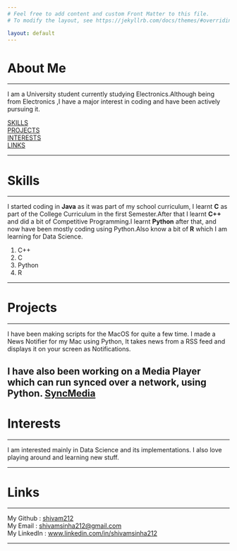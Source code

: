 ```yaml
---
# Feel free to add content and custom Front Matter to this file.
# To modify the layout, see https://jekyllrb.com/docs/themes/#overriding-theme-defaults

layout: default
---
```


# About Me
---
I am a University student currently studying Electronics.Although being from Electronics
,I have a major interest in coding and have been actively pursuing it.

   [SKILLS](#skills)   
   [PROJECTS](#projects)   
   [INTERESTS](#interests)   
   [LINKS](#links)   


---
# Skills
---

I started coding in **Java** as it was part of my school curriculum, I learnt **C** as part
of the College Curriculum in the first Semester.After that I learnt **C++** and did a bit of
Competitive Programming.I learnt **Python** after that, and now have been mostly coding
using Python.Also know a bit of **R** which I am learning for Data Science.

1. C++
2. C
3. Python
4. R


---

# Projects
 ---

 I have been making scripts for the MacOS for quite a few time.
   I made a News Notifier for my Mac using Python, It takes news from a RSS feed and displays
   it on your screen as Notifications.

   I have also been working on a Media Player which can run synced over a network, using Python. [SyncMedia](https://github.com/shivam212/SyncMedia)   
 ---
# Interests
---

I am interested mainly in Data Science and its implementations. I also love playing around
and learning new stuff.

---

# Links
---
   My Github : [shivam212](https://www.github.com/shivam212 "My Github")   
   My Email : shivamsinha212@gmail.com   
   My LinkedIn : www.linkedin.com/in/shivamsinha212

---
